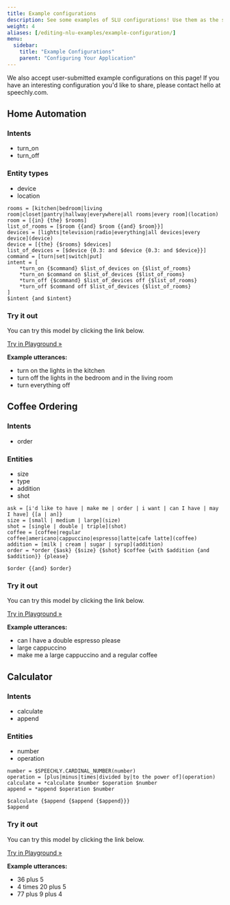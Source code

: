 ```yaml
---
title: Example configurations
description: See some examples of SLU configurations! Use them as the scaffold for your application, or learn how to improve your own configuration.
weight: 4
aliases: [/editing-nlu-examples/example-configuration/]
menu:
  sidebar:
    title: "Example Configurations"
    parent: "Configuring Your Application"
---
```


We also accept user-submitted example configurations on this page! If you have an interesting configuration you'd like to share, please contact hello at speechly.com.

## Home Automation

### Intents

- turn_on
- turn_off

### Entity types

- device
- location

```
rooms = [kitchen|bedroom|living room|closet|pantry|hallway|everywhere|all rooms|every room](location)
room = [{in} {the} $rooms]
list_of_rooms = [$room {{and} $room {{and} $room}}]
devices = [lights|television|radio|everything|all devices|every device](device)
device = [{the} {$rooms} $devices]
list_of_devices = [$device {0.3: and $device {0.3: and $device}}]
command = [turn|set|switch|put]
intent = [
    *turn_on {$command} $list_of_devices on {$list_of_rooms}
    *turn_on $command on $list_of_devices {$list_of_rooms}
    *turn_off {$command} $list_of_devices off {$list_of_rooms}
    *turn_off $command off $list_of_devices {$list_of_rooms}
]
$intent {and $intent}

```

### Try it out

You can try this model by clicking the link below.

[Try in Playground &raquo;](https://www.speechly.com/dashboard/#/playground/a0e00927-51e6-4f7f-9259-d3efaf19ddc4?language=en-US&title=Home%20Automation&example=turn%20on%20the%20lights%20in%20the%20kitchen&example=turn%20off%20the%20lights%20in%20the%20bedroom%20and%20in%20the%20living%20room&example=turn%20everything%20off)

**Example utterances:**
- turn on the lights in the kitchen
- turn off the lights in the bedroom and in the living room
- turn everything off

## Coffee Ordering

### Intents

- order

### Entities

- size
- type
- addition
- shot

```
ask = [i'd like to have | make me | order | i want | can I have | may I have] {[a | an]}
size = [small | medium | large](size)
shot = [single | double | triple](shot)
coffee = [coffee|regular coffee|americano|cappuccino|espresso|latte|cafe latte](coffee)
addition = [milk | cream | sugar | syrup](addition)
order = *order {$ask} {$size} {$shot} $coffee {with $addition {and $addition}} {please}

$order {{and} $order}
```
### Try it out

You can try this model by clicking the link below.

[Try in Playground &raquo;](https://www.speechly.com/dashboard/#/playground/c994d68e-4504-459b-9029-4078274023a5?language=en-US&title=Coffee%20Order&example=can%20I%20have%20a%20double%20Espresso%20please&example=large%20Capuccino&example=make%20me%20a%20large%20cappuccino%20and%20regular%20coffee)

**Example utterances:**
- can I have a double espresso please
- large cappuccino
- make me a large cappuccino and a regular coffee


## Calculator


### Intents

- calculate
- append

### Entities

- number
- operation

```
number = $SPEECHLY.CARDINAL_NUMBER(number)
operation = [plus|minus|times|divided by|to the power of](operation)
calculate = *calculate $number $operation $number
append = *append $operation $number

$calculate {$append {$append {$append}}}
$append
```
### Try it out

You can try this model by clicking the link below.

[Try in Playground &raquo;](https://www.speechly.com/dashboard/#/playground/1d657c98-ec00-4ac6-88af-1e21648262fd?language=en-US&title=Calculator&example=36%20plus%205&example=4%20times%2020%20plus%205&example=77%20plus%209%20plus%204)

**Example utterances:**
- 36 plus 5
- 4 times 20 plus 5
- 77 plus 9 plus 4
